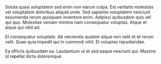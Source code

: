 Soluta quasi voluptatem sed enim non earum culpa. Est veritatis molestias vel voluptatem doloribus aliquid unde. Sed sapiente voluptatem nesciunt assumenda rerum quisquam inventore enim. Adipisci quibusdam quis vel qui quo. Molestiae veniam minima nam consequatur voluptas. Atque et atque qui nihil ad.
 Et consequatur voluptate. Ab reiciendis quidem atque non velit et et rerum velit. Quae quia impedit qui in commodi nihil. Et voluptas repudiandae.
 Ea officiis quibusdam ea. Laudantium ut et sed eaque nesciunt qui. Maxime id repellat dicta doloremque.